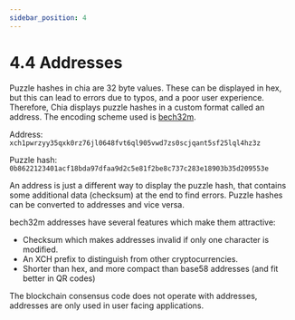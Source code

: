 ```yaml
---
sidebar_position: 4
---
```


# 4.4 Addresses

Puzzle hashes in chia are 32 byte values. These can be displayed in hex, but this can lead to errors due to typos, and a poor user experience. Therefore, Chia displays puzzle hashes in a custom format called an address.
The encoding scheme used is [bech32m](https://github.com/bitcoin/bips/blob/master/bip-0350.mediawiki).

Address: `xch1pwrzyy35qxk0rz76jl0648fvt6ql905vwd7zs0scjqant5sf25lql4hz3z`

Puzzle hash: `0b8622123401acf18bda97dfaa9d2c5e81f2be8c737c283e18903b35d209553e`

An address is just a different way to display the puzzle hash, that contains some additional data (checksum) at the
end to find errors. Puzzle hashes can be converted to addresses and vice versa. 

bech32m addresses have several features which make them attractive:
* Checksum which makes addresses invalid if only one character is modified.
* An XCH prefix to distinguish from other cryptocurrencies.
* Shorter than hex, and more compact than base58 addresses (and fit better in QR codes)


The blockchain consensus code does not operate with addresses, addresses are only used in user facing applications.
